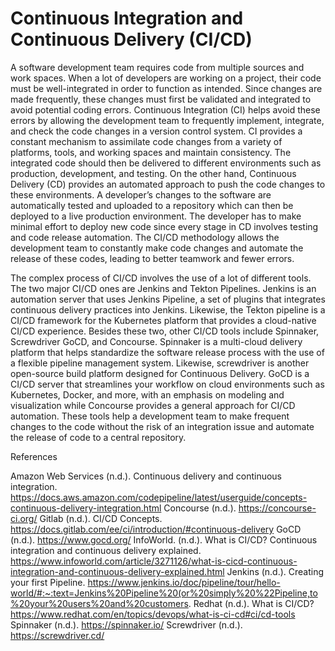 # Continuous Integration and Continuous Delivery (CI/CD)
A software development team requires code from multiple sources and work spaces. When a lot of developers are working on a project, their code must be well-integrated
in order to function as intended. Since changes are made frequently, these changes must first be validated and integrated to avoid potential coding errors. Continuous
Integration (CI) helps avoid these errors by allowing the development team to frequently implement, integrate, and check the code changes in a version control system. 
CI provides a constant mechanism to assimilate code changes from a variety of platforms, tools, and working spaces and maintain consistency. The integrated code should
then be delivered to different environments such as production, development, and testing. On the other hand, Continuous Delivery (CD) provides an automated approach to
push the code changes to these environments. A developer’s changes to the software are automatically tested and uploaded to a repository which can then be deployed to a 
live production environment. The developer has to make minimal effort to deploy new code since every stage in CD involves testing and code release automation. The CI/CD
methodology allows the development team to constantly make code changes and automate the release of these codes, leading to better teamwork and fewer errors. 

The complex process of CI/CD involves the use of a lot of different tools. The two major CI/CD ones are Jenkins and Tekton Pipelines. Jenkins is an automation server 
that uses Jenkins Pipeline, a set of plugins that integrates continuous delivery practices into Jenkins. Likewise, the Tekton pipeline is a CI/CD framework for the Kubernetes platform that provides a cloud-native CI/CD experience. Besides these two, other CI/CD tools include Spinnaker, Screwdriver GoCD, and Concourse. Spinnaker 
is a multi-cloud delivery platform that helps standardize the software release process with the use of a flexible pipeline management system. Likewise, screwdriver is 
another open-source build platform designed for Continuous Delivery. GoCD is a CI/CD server that streamlines your workflow on cloud environments such as Kubernetes, 
Docker, and more, with an emphasis on modeling and visualization while Concourse provides a general approach for CI/CD automation. These tools help a development team
to make frequent changes to the code without the risk of an integration issue and automate the release of code to a central repository.     

References

Amazon Web Services (n.d.). Continuous delivery and continuous integration. https://docs.aws.amazon.com/codepipeline/latest/userguide/concepts-continuous-delivery-integration.html
Concourse (n.d.). https://concourse-ci.org/
Gitlab (n.d.). CI/CD Concepts. https://docs.gitlab.com/ee/ci/introduction/#continuous-delivery
GoCD (n.d.). https://www.gocd.org/
InfoWorld. (n.d.). What is CI/CD? Continuous integration and continuous delivery explained. https://www.infoworld.com/article/3271126/what-is-cicd-continuous-integration-and-continuous-delivery-explained.html
Jenkins (n.d.). Creating your first Pipeline. https://www.jenkins.io/doc/pipeline/tour/hello-world/#:~:text=Jenkins%20Pipeline%20(or%20simply%20%22Pipeline,to%20your%20users%20and%20customers.
Redhat (n.d.). What is CI/CD? https://www.redhat.com/en/topics/devops/what-is-ci-cd#ci/cd-tools
Spinnaker (n.d.). https://spinnaker.io/
Screwdriver (n.d.). https://screwdriver.cd/


